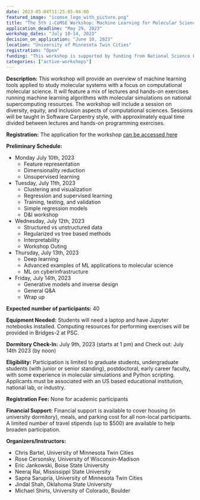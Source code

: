 ```yaml
---
date: 2023-05-04T11:25:05-04:00
featured_image: "icomse_logo_with_picture.png"
title: "The 5th i-CoMSE Workshop: Machine Learning for Molecular Science"
application_deadline: "May 29, 2023"
workshop_dates: "July 10-14, 2023"
decision_on_application: "June 10, 2023"
location: "University of Minnesota Twin Cities"
registration: "Open"
funding: "This workshop is supported by funding from National Science Foundation Office of Advanced Cyberinfrastructure"
categories: ["active-workshops"]
---
```


**Description:** This workshop will provide an overview of machine learning tools applied to study molecular systems with a focus on computational molecular science. It will feature a mix of lectures and hands-on exercises running machine learning algorithms with molecular simulations on national supercomputing resources. The workshop will include a session on diversity, equity, and inclusion aspects of computational sciences. Sessions will be taught in Software Carpentry style, with approximately equal time divided between lectures and hands-on programming exercises.

**Registration:**
The application for the workshop [can be accessed here](https://forms.gle/W2sffJjQmYgFJEfG9)

**Preliminary Schedule:**
- Monday  July 10th, 2023
  - Feature representation
  - Dimensionality reduction
  - Unsupervised learning
- Tuesday, July 11th, 2023
  - Clustering and visualization
  - Regression and supervised learning
  - Training, testing, and validation
  - Simple regression models
  - D&I workshop
- Wednesday, July 12th, 2023
  - Structured vs unstructured data
  - Regularized vs tree based methods
  - Interpretability
  - Workshop Outing
- Thursday, July 13th, 2023
  - Deep learning
  - Advanced examples of ML applications to molecular science
  - ML on cyberinfrastructure
- Friday, July 14th, 2023
  - Generative models and inverse design
  - General Q&A
  - Wrap up

**Expected number of participants:** 40

**Equipment Needed:** Students will need a laptop and have Jupyter notebooks installed. Computing resources for performing 
exercises will be provided in Bridges-2 at PSC. 

**Dormitory Check-In:** July 9th, 2023 (starts at 1 pm) and Check out: July 14th 2023 (by noon) 

**Eligibility:** Participation is limited to graduate students, undergraduate students (with junior or senior standing), postdoctoral, early career faculty, with some experience in molecular simulations and Python scripting. Applicants must be associated with an US based educational institution, national lab, or industry.

**Registration Fee:** None for academic participants

**Financial Support:**  Financial support is available to cover housing (in university dormitory), meals, and parking cost for all non-local participants. A limited number of travel stipends (up to $500) are available to help broaden participation.

**Organizers/Instructors:**
- Chris Bartel, University of Minnesota Twin Cities
- Rose Cersonsky, University of Wisconsin-Madison
- Eric Jankowski, Boise State University
- Neeraj Rai, Mississippi State University
- Sapna Sarupria, University of Minnesota Twin Cities
- Jindal Shah, Oklahoma State University
- Michael Shirts, University of Colorado, Boulder
